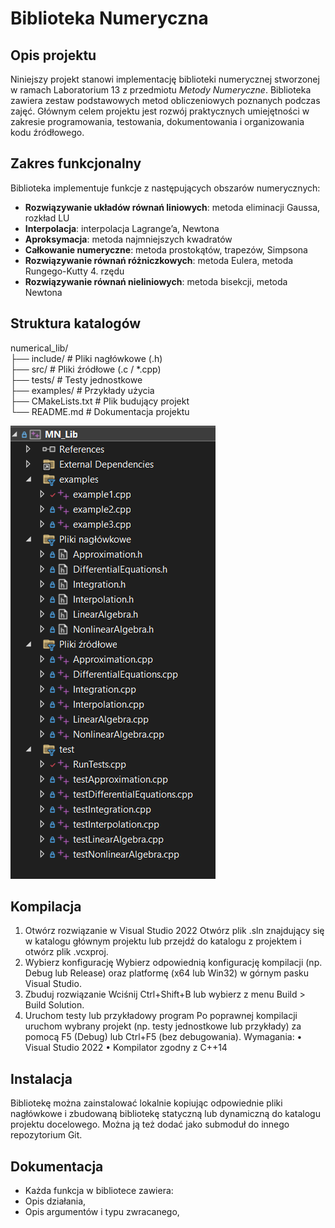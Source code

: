 # Biblioteka Numeryczna

## Opis projektu

Niniejszy projekt stanowi implementację biblioteki numerycznej stworzonej w ramach Laboratorium 13 z przedmiotu *Metody Numeryczne*. Biblioteka zawiera zestaw podstawowych metod obliczeniowych poznanych podczas zajęć. Głównym celem projektu jest rozwój praktycznych umiejętności w zakresie programowania, testowania, dokumentowania i organizowania kodu źródłowego.

## Zakres funkcjonalny

Biblioteka implementuje funkcje z następujących obszarów numerycznych:

- **Rozwiązywanie układów równań liniowych**: metoda eliminacji Gaussa, rozkład LU
- **Interpolacja**: interpolacja Lagrange’a, Newtona
- **Aproksymacja**: metoda najmniejszych kwadratów
- **Całkowanie numeryczne**: metoda prostokątów, trapezów, Simpsona
- **Rozwiązywanie równań różniczkowych**: metoda Eulera, metoda Rungego-Kutty 4. rzędu
- **Rozwiązywanie równań nieliniowych**: metoda bisekcji, metoda Newtona

## Struktura katalogów
numerical_lib/  
├── include/ # Pliki nagłówkowe (.h)  
├── src/ # Pliki źródłowe (.c / *.cpp)  
├── tests/ # Testy jednostkowe  
├── examples/ # Przykłady użycia  
├── CMakeLists.txt # Plik budujący projekt  
└── README.md # Dokumentacja projektu  

![Opis alternatywny](image.png)

## Kompilacja

1.	Otwórz rozwiązanie w Visual Studio 2022
Otwórz plik .sln znajdujący się w katalogu głównym projektu lub przejdź do katalogu z projektem i otwórz plik .vcxproj.
2.	Wybierz konfigurację
Wybierz odpowiednią konfigurację kompilacji (np. Debug lub Release) oraz platformę (x64 lub Win32) w górnym pasku Visual Studio.
3.	Zbuduj rozwiązanie
Wciśnij Ctrl+Shift+B lub wybierz z menu Build > Build Solution.
4.	Uruchom testy lub przykładowy program
Po poprawnej kompilacji uruchom wybrany projekt (np. testy jednostkowe lub przykłady) za pomocą F5 (Debug) lub Ctrl+F5 (bez debugowania).
Wymagania:
•	Visual Studio 2022
•	Kompilator zgodny z C++14

## Instalacja
Bibliotekę można zainstalować lokalnie kopiując odpowiednie pliki nagłówkowe i zbudowaną bibliotekę statyczną lub dynamiczną do katalogu projektu docelowego. Można ją też dodać jako submoduł do innego repozytorium Git.

## Dokumentacja
- Każda funkcja w bibliotece zawiera:
- Opis działania,
- Opis argumentów i typu zwracanego,
